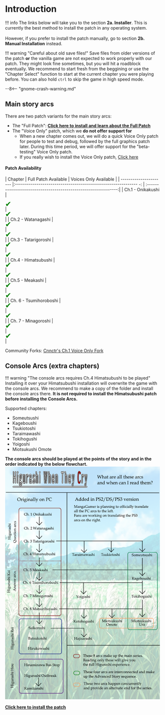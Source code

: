 # Introduction

!!! info
    The links below will take you to the section **2a. Installer**. This is currently the best method to install the patch in any operating system.<br></br>
    However, if you prefer to install the patch manually, go to section **2b. Manual Installation** instead.

!!! warning "Careful about old save files!"
    Save files from older versions of the patch **or** the vanilla game are not expected to work properly with our patch. They might look fine sometimes, but you will hit a roadblock eventually. We recommend to start fresh from the beggining or use the "Chapter Select" function to start at the current chapter you were playing before. You can also hold ``ctrl`` to skip the game in high speed mode.

--8<-- "gnome-crash-warning.md"

## Main story arcs

There are two patch variants for the main story arcs:

- The "Full Patch": [**Click here to install and learn about the Full Patch**](Higurashi-Part-1---Voice-and-Graphics-Patch.md)
- The "Voice Only" patch, which we **do not offer support for**
    - When a new chapter comes out, we will do a quick Voice Only patch for people to test and debug, followed by the full graphics patch later. During this time period, we will offer support for the "beta-testing" Voice Only patch.
    - If you really wish to install the Voice Only patch, [Click here](Higurashi-Part-1.1---Voices-only-Patch.md)

#### Patch Availability

| Chapter                | Full Patch Available                                              | Voices Only Available                                             |
| ---------------------- |:-------------------------------------------------------------- -: | :---------------------------------------------------------------:|
| Ch.1 - Onikakushi      | <div style="color:green;font-size:24px;line-height:16px">✔</div> | <div style="color:green;font-size:24px;line-height:16px">✔</div> |
| Ch.2 - Watanagashi     | <div style="color:green;font-size:24px;line-height:16px">✔</div> | <div style="color:green;font-size:24px;line-height:16px">✔</div> |
| Ch.3 - Tatarigoroshi   | <div style="color:green;font-size:24px;line-height:16px">✔</div> | <div style="color:green;font-size:24px;line-height:16px">✔</div> |
| Ch.4 - Himatsubushi    | <div style="color:green;font-size:24px;line-height:16px">✔</div> | <div style="color:green;font-size:24px;line-height:16px">✔</div> |
| Ch.5 - Meakashi        | <div style="color:green;font-size:24px;line-height:16px">✔</div> | <div style="color:green;font-size:24px;line-height:16px">✔</div> |
| Ch. 6 - Tsumihoroboshi | <div style="color:green;font-size:24px;line-height:16px">✔</div> | <div style="color:green;font-size:24px;line-height:16px">✔</div> |
| Ch. 7 - Minagoroshi    | <div style="color:green;font-size:24px;line-height:16px">✔</div> | <div style="color:green;font-size:24px;line-height:16px">✔</div> |

Community Forks: [Cnnctr's Ch.1 Voice Only Fork](https://github.com/Cnnctr/onikakushi)

## Console Arcs (extra chapters)

!!! warning "The console arcs requires Ch.4 Himatsubushi to be played"
    Installing it over your Himatsubushi installation will overwrite the game with the console arcs. We recommend to make a copy of the folder and install the console arcs there. **It is not required to install the Himatsubushi patch before installing the Console Arcs.**

Supported chapters:

* Someutsushi
* Kageboushi
* Tsukiotoshi
* Taraimawashi
* Tokihogushi
* Yoigoshi
* Miotsukushi Omote

**The console arcs should be played at the points of the story and in the order indicated by the below flowchart.**
![Higurashi Arcs Flowchart](img/flow.png)


[**Click here to install the patch**](Higurashi-Part-1---Voice-and-Graphics-Patch.md)
